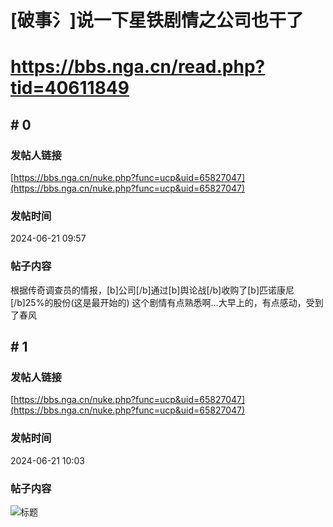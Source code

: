 # [破事氵]说一下星铁剧情之公司也干了
# https://bbs.nga.cn/read.php?tid=40611849

## \# 0
### 发帖人链接
[https://bbs.nga.cn/nuke.php?func=ucp&uid=65827047](https://bbs.nga.cn/nuke.php?func=ucp&uid=65827047)
### 发帖时间
2024-06-21 09:57
### 帖子内容
根据传奇调查员的情报，[b]公司[/b]通过[b]舆论战[/b]收购了[b]匹诺康尼[/b]25%的股份(这是最开始的)
这个剧情有点熟悉啊…大早上的，有点感动，受到了春风
## \# 1
### 发帖人链接
[https://bbs.nga.cn/nuke.php?func=ucp&uid=65827047](https://bbs.nga.cn/nuke.php?func=ucp&uid=65827047)
### 发帖时间
2024-06-21 10:03
### 帖子内容
![标题](https://img.nga.178.com/attachments/mon_202406/21/bwQk8k-89ebK18T1kSf3-ip.jpg)
